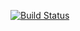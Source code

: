 [![Build Status](https://travis-ci.org/ct2034/001_SIM.svg?branch=master)](https://travis-ci.org/ct2034/001_SIM)

